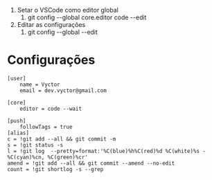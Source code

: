1. Setar o VSCode como editor global 
   1. git config --global core.editor code --edit  
2. Editar as configurações
   1. git config --global --edit  

# Configurações

```.gitconfig
[user]
	name = Vyctor
	email = dev.vyctor@gmail.com

[core]
	editor = code --wait

[push]
	followTags = true
[alias]
c = !git add --all && git commit -m 
s = !git status -s
l = !git log  --pretty=format:'%C(blue)%h%C(red)%d %C(white)%s - %C(cyan)%cn, %C(green)%cr'
amend = !git add --all && git commit --amend --no-edit
count = !git shortlog -s --grep
```
